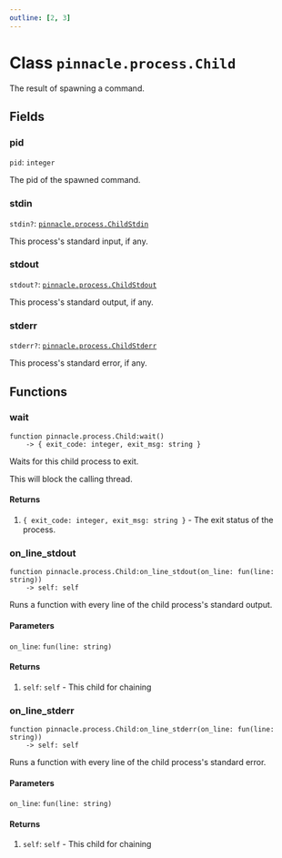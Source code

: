 ```yaml
---
outline: [2, 3]
---
```


# Class `pinnacle.process.Child`


The result of spawning a command.

## Fields

### pid

`pid`: <code>integer</code>

The pid of the spawned command.

### stdin <Badge type="danger" text="nullable" />

`stdin?`: <code><a href="/lua-reference/classes/pinnacle.process.ChildStdin">pinnacle.process.ChildStdin</a></code>

This process's standard input, if any.

### stdout <Badge type="danger" text="nullable" />

`stdout?`: <code><a href="/lua-reference/classes/pinnacle.process.ChildStdout">pinnacle.process.ChildStdout</a></code>

This process's standard output, if any.

### stderr <Badge type="danger" text="nullable" />

`stderr?`: <code><a href="/lua-reference/classes/pinnacle.process.ChildStderr">pinnacle.process.ChildStderr</a></code>

This process's standard error, if any.


## Functions

### <Badge type="method" text="method" /> wait

<div class="language-lua"><pre><code>function pinnacle.process.Child:wait()
    -> { exit_code: integer, exit_msg: string }</code></pre></div>

Waits for this child process to exit.

This will block the calling thread.




#### Returns

1. <code>{ exit_code: integer, exit_msg: string }</code> - The exit status of the process.




### <Badge type="method" text="method" /> on_line_stdout

<div class="language-lua"><pre><code>function pinnacle.process.Child:on_line_stdout(on_line: fun(line: string))
    -> self: self</code></pre></div>

Runs a function with every line of the child process's standard output.



#### Parameters

`on_line`: <code>fun(line: string)</code>



#### Returns

1. `self`: <code>self</code> - This child for chaining




### <Badge type="method" text="method" /> on_line_stderr

<div class="language-lua"><pre><code>function pinnacle.process.Child:on_line_stderr(on_line: fun(line: string))
    -> self: self</code></pre></div>

Runs a function with every line of the child process's standard error.



#### Parameters

`on_line`: <code>fun(line: string)</code>



#### Returns

1. `self`: <code>self</code> - This child for chaining




